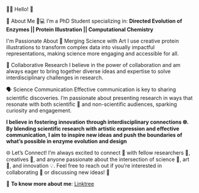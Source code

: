 👩‍🔬 Hello! 👋

🌟 About Me
🎨💻
I’m a PhD Student specializing in:
**Directed Evolution of Enzymes || Protein Illustration || Computational Chemistry**

I'm Passionate About
🎨 Merging Science with Art
I use creative protein illustrations to transform complex data into visually impactful representations, making science more engaging and accessible for all.

🤝 Collaborative Research
I believe in the power of collaboration and am always eager to bring together diverse ideas and expertise to solve interdisciplinary challenges in research.

🗣️ Science Communication
Effective communication is key to sharing scientific discoveries. I’m passionate about presenting research in ways that resonate with both scientific 🔬 and non-scientific audiences, sparking curiosity and engagement.


**I believe in fostering innovation through interdisciplinary connections 🌐. By blending scientific research with artistic expression and effective communication, I aim to inspire new ideas and push the boundaries of what’s possible in enzyme evolution and design**

🌐 Let’s Connect!
I’m always excited to connect 🤗 with fellow researchers 🔬, creatives 🎨, and anyone passionate about the intersection of science 🧬, art 🎨, and innovation 💡. Feel free to reach out if you’re interested in collaborating 🤝 or discussing new ideas! 💬

🔗 **To know more about me**: [Linktree](https://linktr.ee/nd_7)
